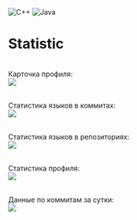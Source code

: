 ![C++](https://img.shields.io/badge/c++-%2300599C.svg?style=for-the-badge&logo=c%2B%2B&logoColor=white)
![Java](https://img.shields.io/badge/java-%23ED8B00.svg?style=for-the-badge&logo=openjdk&logoColor=white)
# Statistic
<br>Карточка профиля:<br>
![](https://github-profile-summary-cards.vercel.app/api/cards/profile-details?username=darvik80&theme=solarized_dark)

<br>Статистика языков в коммитах:<br>
![](https://github-profile-summary-cards.vercel.app/api/cards/most-commit-language?username=darvik80&theme=solarized_dark)

<br>Статистика языков в репозиториях:<br>
![](https://github-profile-summary-cards.vercel.app/api/cards/repos-per-language?username=darvik80&theme=solarized_dark)

<br>Статистика профиля:<br>
![](https://github-profile-summary-cards.vercel.app/api/cards/stats?username=darvik80&theme=solarized_dark)

<br>Данные по коммитам за сутки:<br>
![](https://github-profile-summary-cards.vercel.app/api/cards/productive-time?username=darvik80&theme=solarized_dark)
